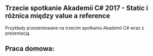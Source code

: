## Trzecie spotkanie Akademii C# 2017 - Static i różnica między value a reference
Przykłady przezentowane na trzecim spotkaniu Akademii C# wraz z prezentacją.

## Praca domowa: